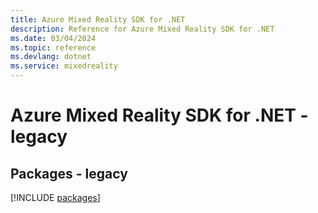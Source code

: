 ```yaml
---
title: Azure Mixed Reality SDK for .NET
description: Reference for Azure Mixed Reality SDK for .NET
ms.date: 03/04/2024
ms.topic: reference
ms.devlang: dotnet
ms.service: mixedreality
---
```

# Azure Mixed Reality SDK for .NET - legacy
## Packages - legacy
[!INCLUDE [packages](mixed-reality-index.md)]
